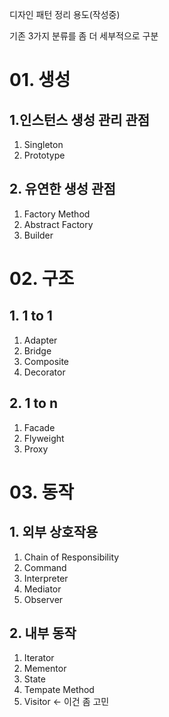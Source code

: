 디자인 패턴 정리 용도(작성중)

기존 3가지 분류를 좀 더 세부적으로 구분
# 01. 생성
## 1.인스턴스 생성 관리 관점
1) Singleton
2) Prototype
## 2. 유연한 생성 관점
1) Factory Method
2) Abstract Factory
3) Builder
# 02. 구조
## 1. 1 to 1
1) Adapter
2) Bridge
3) Composite
4) Decorator
## 2. 1 to n
1) Facade
2) Flyweight
3) Proxy
# 03. 동작
## 1. 외부 상호작용
1) Chain of Responsibility
2) Command
3) Interpreter
4) Mediator
5) Observer
## 2. 내부 동작
1) Iterator
2) Mementor
3) State
4) Tempate Method
5) Visitor <- 이건 좀 고민
